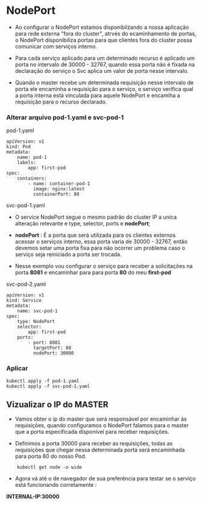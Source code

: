 # NodePort

- Ao configurar o NodePort estamos disponibilzando a nossa aplicação 
para rede externa "fora do cluster", atrvés do ecaminhamento de portas,
o NodePort disponibiliza portas para que clientes fora do cluster possa comunicar
com serviços interno.

- Para cada serviço aplicado para um determinado recurso é aplicado um porta no intervalo 
de 30000 - 32767, quando essa porta não é fixada na declaração do serviço o Svc aplica
um valor de porta nesse intervalo.

- Quando o master recebe um determinada requisição nesse intervalo de porta ele encaminha a 
requisição para o serviço, o serviço verifica qual a porta interna está vinculada para aquele 
NodePort e encamiha a requisição para o recurso declarado.


### Alterar arquivo pod-1.yaml e svc-pod-1


pod-1.yaml

```
apiVersion: v1
kind: Pod
metadata: 
    name: pod-1
    labels:
        app: first-pod
spec:
    containers:
        - name: container-pod-1
          image: nginx:latest
          containerPort: 80    
```
svc-pod-1.yaml

- O service NodePort segue o mesmo padrão do cluster IP
a unica alteração relevante e type, selector, ports e **nodePort**;

- **nodePort** : É a porta que será utilizada para os clientes externos acessar 
o serviços interno, essa porta varia de 30000 - 32767, então devemos setar uma porta 
fixa para não ocorrer um problema caso o serviço seja reiniciado a porta ser trocada.

- Nesse exemplo vou configurar o serviço para receber a solicitações 
na porta **8081** e encaminhar para para porta **80** do meu **first-pod**

svc-pod-2.yaml

```
apiVersion: v1
kind: Service
metadata: 
    name: svc-pod-1
spec:
    type: NodePort
    selector:
        app: first-pod
    ports:
        - port: 8081
          targetPort: 80
          nodePort: 30000
```
### Aplicar

```
kubectl apply -f pod-1.yaml
kubectl apply -f svc-pod-1.yaml

```

## Vizualizar o IP do MASTER 

- Vamos obter o ip do master que será responsável por encaminhar às requisições,
quando configuramos o NodePort falamos para o master que a porta específicada dísponível para receber requisições.

- Definimos a porta 30000 para receber as requisições, todas as requisições que chegar nessa 
determinada porta será encaminhada para porta 80 do nosso Pod.

```
    kubectl get node -o wide 

```

- Agora vá até o de navegador de sua preferência para testar se o serviço está funcionando corretamente  :

**INTERNAL-IP:30000**